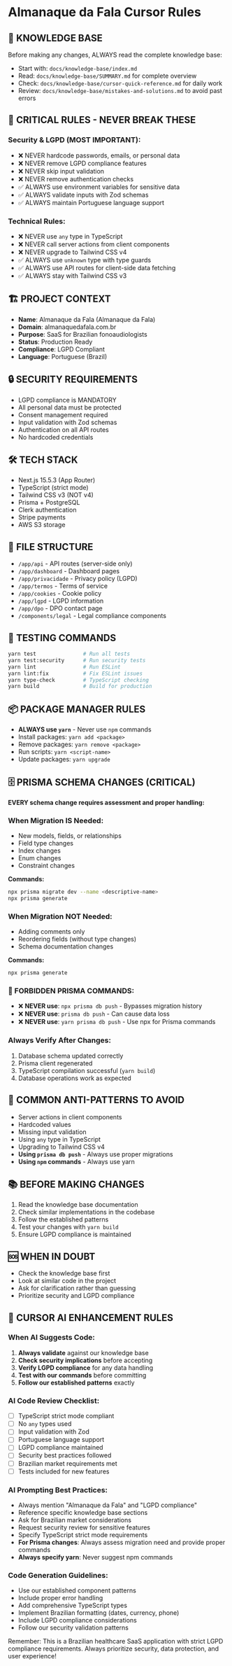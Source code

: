 # Almanaque da Fala Cursor Rules

## 🧠 KNOWLEDGE BASE
Before making any changes, ALWAYS read the complete knowledge base:
- Start with: `docs/knowledge-base/index.md`
- Read: `docs/knowledge-base/SUMMARY.md` for complete overview
- Check: `docs/knowledge-base/cursor-quick-reference.md` for daily work
- Review: `docs/knowledge-base/mistakes-and-solutions.md` to avoid past errors

## 🚨 CRITICAL RULES - NEVER BREAK THESE

### Security & LGPD (MOST IMPORTANT):
- ❌ NEVER hardcode passwords, emails, or personal data
- ❌ NEVER remove LGPD compliance features
- ❌ NEVER skip input validation
- ❌ NEVER remove authentication checks
- ✅ ALWAYS use environment variables for sensitive data
- ✅ ALWAYS validate inputs with Zod schemas
- ✅ ALWAYS maintain Portuguese language support

### Technical Rules:
- ❌ NEVER use `any` type in TypeScript
- ❌ NEVER call server actions from client components
- ❌ NEVER upgrade to Tailwind CSS v4
- ✅ ALWAYS use `unknown` type with type guards
- ✅ ALWAYS use API routes for client-side data fetching
- ✅ ALWAYS stay with Tailwind CSS v3

## 🏗️ PROJECT CONTEXT
- **Name**: Almanaque da Fala (Almanaque da Fala)
- **Domain**: almanaquedafala.com.br
- **Purpose**: SaaS for Brazilian fonoaudiologists
- **Status**: Production Ready
- **Compliance**: LGPD Compliant
- **Language**: Portuguese (Brazil)

## 🔒 SECURITY REQUIREMENTS
- LGPD compliance is MANDATORY
- All personal data must be protected
- Consent management required
- Input validation with Zod schemas
- Authentication on all API routes
- No hardcoded credentials

## 🛠️ TECH STACK
- Next.js 15.5.3 (App Router)
- TypeScript (strict mode)
- Tailwind CSS v3 (NOT v4)
- Prisma + PostgreSQL
- Clerk authentication
- Stripe payments
- AWS S3 storage

## 📁 FILE STRUCTURE
- `/app/api` - API routes (server-side only)
- `/app/dashboard` - Dashboard pages
- `/app/privacidade` - Privacy policy (LGPD)
- `/app/termos` - Terms of service
- `/app/cookies` - Cookie policy
- `/app/lgpd` - LGPD information
- `/app/dpo` - DPO contact page
- `/components/legal` - Legal compliance components

## 🧪 TESTING COMMANDS
```bash
yarn test               # Run all tests
yarn test:security      # Run security tests
yarn lint               # Run ESLint
yarn lint:fix           # Fix ESLint issues
yarn type-check         # TypeScript checking
yarn build              # Build for production
```

## 📦 PACKAGE MANAGER RULES
- **ALWAYS use `yarn`** - Never use `npm` commands
- Install packages: `yarn add <package>`
- Remove packages: `yarn remove <package>`
- Run scripts: `yarn <script-name>`
- Update packages: `yarn upgrade`

## 🗄️ PRISMA SCHEMA CHANGES (CRITICAL)
**EVERY schema change requires assessment and proper handling:**

### When Migration IS Needed:
- New models, fields, or relationships
- Field type changes
- Index changes
- Enum changes
- Constraint changes

**Commands:**
```bash
npx prisma migrate dev --name <descriptive-name>
npx prisma generate
```

### When Migration NOT Needed:
- Adding comments only
- Reordering fields (without type changes)
- Schema documentation changes

**Commands:**
```bash
npx prisma generate
```

### 🚨 FORBIDDEN PRISMA COMMANDS:
- ❌ **NEVER use**: `npx prisma db push` - Bypasses migration history
- ❌ **NEVER use**: `prisma db push` - Can cause data loss
- ❌ **NEVER use**: `yarn prisma db push` - Use npx for Prisma commands

### Always Verify After Changes:
1. Database schema updated correctly
2. Prisma client regenerated
3. TypeScript compilation successful (`yarn build`)
4. Database operations work as expected

## 🚫 COMMON ANTI-PATTERNS TO AVOID
- Server actions in client components
- Hardcoded values
- Missing input validation
- Using `any` type in TypeScript
- Upgrading to Tailwind CSS v4
- **Using `prisma db push`** - Always use proper migrations
- **Using `npm` commands** - Always use yarn

## 📚 BEFORE MAKING CHANGES
1. Read the knowledge base documentation
2. Check similar implementations in the codebase
3. Follow the established patterns
4. Test your changes with `yarn build`
5. Ensure LGPD compliance is maintained

## 🆘 WHEN IN DOUBT
- Check the knowledge base first
- Look at similar code in the project
- Ask for clarification rather than guessing
- Prioritize security and LGPD compliance

## 🤖 CURSOR AI ENHANCEMENT RULES

### When AI Suggests Code:
1. **Always validate** against our knowledge base
2. **Check security implications** before accepting
3. **Verify LGPD compliance** for any data handling
4. **Test with our commands** before committing
5. **Follow our established patterns** exactly

### AI Code Review Checklist:
- [ ] TypeScript strict mode compliant
- [ ] No `any` types used
- [ ] Input validation with Zod
- [ ] Portuguese language support
- [ ] LGPD compliance maintained
- [ ] Security best practices followed
- [ ] Brazilian market requirements met
- [ ] Tests included for new features

### AI Prompting Best Practices:
- Always mention "Almanaque da Fala" and "LGPD compliance"
- Reference specific knowledge base sections
- Ask for Brazilian market considerations
- Request security review for sensitive features
- Specify TypeScript strict mode requirements
- **For Prisma changes**: Always assess migration need and provide proper commands
- **Always specify yarn**: Never suggest npm commands

### Code Generation Guidelines:
- Use our established component patterns
- Include proper error handling
- Add comprehensive TypeScript types
- Implement Brazilian formatting (dates, currency, phone)
- Include LGPD compliance considerations
- Follow our security validation patterns

Remember: This is a Brazilian healthcare SaaS application with strict LGPD compliance requirements. Always prioritize security, data protection, and user experience!
